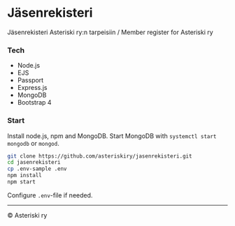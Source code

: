 # Jäsenrekisteri
Jäsenrekisteri Asteriski ry:n tarpeisiin / Member register for Asteriski ry

### Tech
- Node.js
- EJS
- Passport
- Express.js
- MongoDB
- Bootstrap 4

### Start
Install node.js, npm and MongoDB. Start MongoDB with `systemctl start mongodb` or `mongod`.
```bash
git clone https://github.com/asteriskiry/jasenrekisteri.git
cd jasenrekisteri
cp .env-sample .env
npm install
npm start
```
Configure `.env`-file if needed.

---
© Asteriski ry
